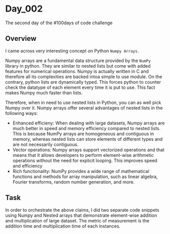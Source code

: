 # Day_002

The second day of the #100days of code challenge

## Overview

I came across very interesting concept on Python `Numpy Arrays`.

Numpy arrays are a fundamental data structure provided by the `NumPy` library in python. They are similar to nested lists but come with added features for numerical operations. Numpy is actually written in C and therefore all its complexities are backed intoa simple to use module. On the contrary, python lists are dynamically typed. This forces python to counter check the datatype of each element every time it is put to use. This fact makes Numpy much faster than lists. 


Therefore, when in need to use nested lists in Python, you can as well pick Numpy over it. Numpy arrays offer several advantages of nested lists in the following ways:

- Enhanced efficieny: When dealing with large datasets, Numpy arrays are much better in speed and memory efficiency compared to nested lists. This is because NumPy arrays are homogeneous and contiguous in memory, whereas nested lists can store elements of different types and are not necessarily contiguous.
- Vector operations: Numpy arrays support vectorized operations and that means that it allows developers to perform element-wise arithmetic operations without the need for explicit looping. This improves speed and efficiency
- Rich functionality: NumPy provides a wide range of mathematical functions and methods for array manipulation, such as linear algebra, Fourier transforms, random number generation, and more.


## Task

In order to orchestrate the above claims, I did two separate code snippets using Numpy and Nested arrays that demonstrate element-wise addition and multiplication of large dataset. 
The metric of measurement is the addition time and multiplication time of each instances.


